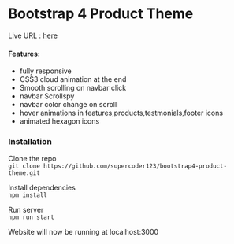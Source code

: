 # Bootstrap 4 Product Theme

Live URL : [here](https://supercoder123.github.io/bootstrap4-product-theme/)

#### Features:

- fully responsive
- CSS3 cloud animation at the end
- Smooth scrolling on navbar click
- navbar Scrollspy
- navbar color change on scroll
- hover animations in features,products,testmonials,footer icons
- animated hexagon icons

### Installation

Clone the repo  
`git clone https://github.com/supercoder123/bootstrap4-product-theme.git`

Install dependencies  
`npm install`

Run server  
`npm run start`

Website will now be running at localhost:3000
